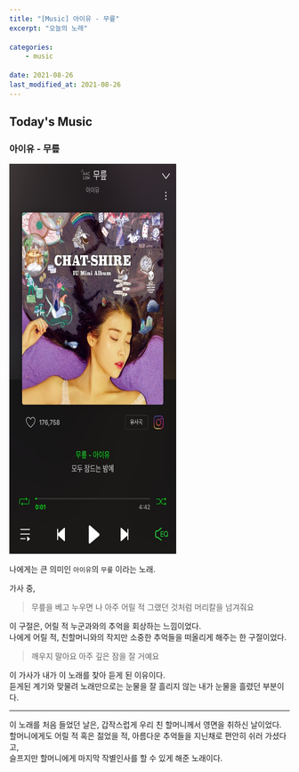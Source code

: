 ```yaml
---
title: "[Music] 아이유 - 무릎"
excerpt: "오늘의 노래"

categories:
    - music

date: 2021-08-26
last_modified_at: 2021-08-26
---
```


## Today's Music

### 아이유 - 무릎


<img src="/assets/images/21-08-26/210826.jpg" width = "300" height = "700">

나에게는 큰 의미인 `아이유`의 `무릎` 이라는 노래.

가사 중,
> 무릎을 베고 누우면 나 아주 어릴 적 그랬던 것처럼 머리칼을 넘겨줘요

이 구절은, 어릴 적 누군과와의 추억을 회상하는 느낌이었다.<br>
나에게 어릴 적, 친할머니와의 작지만 소중한 추억들을 떠올리게 해주는 한 구절이었다.<br>

> 깨우지 말아요 아주 깊은 잠을 잘 거예요

이 가사가 내가 이 노래를 찾아 듣게 된 이유이다.<br>
듣게된 계기와 맞물려 노래만으로는 눈물을 잘 흘리지 않는 내가 눈물을 흘렸던 부분이다.

---

이 노래를 처음 들었던 날은, 갑작스럽게 우리 친 할머니께서 영면을 취하신 날이었다.<br>
할머니에게도 어릴 적 혹은 젊었을 적, 아름다운 추억들을 지닌채로 편안히 쉬러 가셨다고,<br>
슬프지만 할머니에게 마지막 작별인사를 할 수 있게 해준 노래이다.<br>